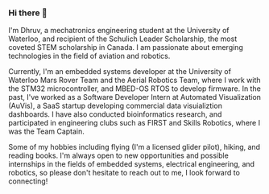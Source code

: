 ### Hi there 👋

<!--
**upadhyaydhruv/upadhyaydhruv** is a ✨ _special_ ✨ repository because its `README.md` (this file) appears on your GitHub profile.
-->


I'm Dhruv, a mechatronics engineering student at the University of Waterloo, and recipient of the Schulich Leader Scholarship, the most coveted STEM scholarship in Canada. I am passionate about emerging technologies in the field of aviation and robotics.

Currently, I'm an embedded systems developer at the University of Waterloo Mars Rover Team and the Aerial Robotics Team, where I work with the STM32 microcontroller, and MBED-OS RTOS to develop firmware. In the past, I've worked as a Software Developer Intern at Automated Visualization (AuVis), a SaaS startup developing commercial data visuializtion dashboards. I have also conducted bioinformatics research, and participated in engineering clubs such as FIRST and Skills Robotics, where I was the Team Captain.

Some of my hobbies including flying (I'm a licensed glider pilot), hiking, and reading books. I'm always open to new opportunities and possible internships in the fields of embedded systems, electrical engineering, and robotics, so please don't hesitate to reach out to me, I look forward to connecting! 
